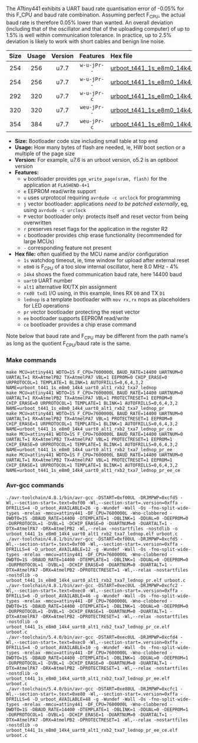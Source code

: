 The ATtiny441 exhibits a UART baud rate quantisation error of -0.05% for this F_CPU and baud rate combination. Assuming perfect F<sub>CPU</sub>, the actual baud rate is therefore 0.05% lower than wanted. An overall deviation (including that of the oscillator and that of the uploading computer) of up to 1.5% is well within communication tolerance. In practice, up to 2.5% deviation is likely to work with short cables and benign line noise.

|Size|Usage|Version|Features|Hex file|
|:-:|:-:|:-:|:-:|:--|
|254|256|u7.7|`w-u-jPr--`|[urboot_t441_1s_e8m0_14k4_uart0_alt1_rxb2_txa7_lednop.hex](https://raw.githubusercontent.com/stefanrueger/urboot.hex/main/mcus/attiny441/watchdog_1_s/internal_oscillator_e-5.00%25/%2B8m000000_hz/%2B%2B14k4_baud/uart0_alt1_rxb2_txa7/lednop/urboot_t441_1s_e8m0_14k4_uart0_alt1_rxb2_txa7_lednop.hex)|
|254|256|u7.7|`w-u-jPr--`|[urboot_t441_1s_e8m0_14k4_uart0_alt1_rxb2_txa7_lednop_pr.hex](https://raw.githubusercontent.com/stefanrueger/urboot.hex/main/mcus/attiny441/watchdog_1_s/internal_oscillator_e-5.00%25/%2B8m000000_hz/%2B%2B14k4_baud/uart0_alt1_rxb2_txa7/lednop/urboot_t441_1s_e8m0_14k4_uart0_alt1_rxb2_txa7_lednop_pr.hex)|
|292|320|u7.7|`w-u-jPr-c`|[urboot_t441_1s_e8m0_14k4_uart0_alt1_rxb2_txa7_lednop_pr_ce.hex](https://raw.githubusercontent.com/stefanrueger/urboot.hex/main/mcus/attiny441/watchdog_1_s/internal_oscillator_e-5.00%25/%2B8m000000_hz/%2B%2B14k4_baud/uart0_alt1_rxb2_txa7/lednop/urboot_t441_1s_e8m0_14k4_uart0_alt1_rxb2_txa7_lednop_pr_ce.hex)|
|320|320|u7.7|`weu-jPr--`|[urboot_t441_1s_e8m0_14k4_uart0_alt1_rxb2_txa7_lednop_pr_ee.hex](https://raw.githubusercontent.com/stefanrueger/urboot.hex/main/mcus/attiny441/watchdog_1_s/internal_oscillator_e-5.00%25/%2B8m000000_hz/%2B%2B14k4_baud/uart0_alt1_rxb2_txa7/lednop/urboot_t441_1s_e8m0_14k4_uart0_alt1_rxb2_txa7_lednop_pr_ee.hex)|
|354|384|u7.7|`weu-jPr-c`|[urboot_t441_1s_e8m0_14k4_uart0_alt1_rxb2_txa7_lednop_pr_ee_ce.hex](https://raw.githubusercontent.com/stefanrueger/urboot.hex/main/mcus/attiny441/watchdog_1_s/internal_oscillator_e-5.00%25/%2B8m000000_hz/%2B%2B14k4_baud/uart0_alt1_rxb2_txa7/lednop/urboot_t441_1s_e8m0_14k4_uart0_alt1_rxb2_txa7_lednop_pr_ee_ce.hex)|

- **Size:** Bootloader code size including small table at top end
- **Usage:** How many bytes of flash are needed, ie, HW boot section or a multiple of the page size
- **Version:** For example, u7.6 is an urboot version, o5.2 is an optiboot version
- **Features:**
  + `w` bootloader provides `pgm_write_page(sram, flash)` for the application at `FLASHEND-4+1`
  + `e` EEPROM read/write support
  + `u` uses urprotocol requiring `avrdude -c urclock` for programming
  + `j` vector bootloader: applications *need to be patched externally*, eg, using `avrdude -c urclock`
  + `P` vector bootloader only: protects itself and reset vector from being overwritten
  + `r` preserves reset flags for the application in the register R2
  + `c` bootloader provides chip erase functionality (recommended for large MCUs)
  + `-` corresponding feature not present
- **Hex file:** often qualified by the MCU name and/or configuration
  + `1s` watchdog timeout, ie, time window for upload after external reset
  + `e8m0` is F<sub>CPU</sub> of a too slow internal oscillator, here 8.0 MHz - 4%
  + `14k4` shows the fixed communication baud rate, here 14400 baud
  + `uart0` UART number
  + `alt1` alternative RX/TX pin assignment
  + `rxd0 txd1` I/O using, in this example, lines RX `D0` and TX `D1`
  + `lednop` is a template bootloader with `mov rx,rx` nops as placeholders for LED operations
  + `pr` vector bootloader protecting the reset vector
  + `ee` bootloader supports EEPROM read/write
  + `ce` bootloader provides a chip erase command


Note below that baud rate and F<sub>CPU</sub> may be different from the path name's as long as the quotient F<sub>CPU</sub>/baud rate is the same.

### Make commands
```
make MCU=attiny441 WDTO=1S F_CPU=7600000L BAUD_RATE=14400 UARTNUM=0 UARTALT=1 RX=AtmelPB2 TX=AtmelPA7 VBL=1 EEPROM=0 CHIP_ERASE=0 URPROTOCOL=1 TEMPLATE=1 BLINK=1 AUTOFRILLS=0,6,4,3,2 NAME=urboot_t441_1s_e8m0_14k4_uart0_alt1_rxb2_txa7_lednop
make MCU=attiny441 WDTO=1S F_CPU=7600000L BAUD_RATE=14400 UARTNUM=0 UARTALT=1 RX=AtmelPB2 TX=AtmelPA7 VBL=1 PROTECTRESET=1 EEPROM=0 CHIP_ERASE=0 URPROTOCOL=1 TEMPLATE=1 BLINK=1 AUTOFRILLS=0,6,4,3,2 NAME=urboot_t441_1s_e8m0_14k4_uart0_alt1_rxb2_txa7_lednop_pr
make MCU=attiny441 WDTO=1S F_CPU=7600000L BAUD_RATE=14400 UARTNUM=0 UARTALT=1 RX=AtmelPB2 TX=AtmelPA7 VBL=1 PROTECTRESET=1 EEPROM=0 CHIP_ERASE=1 URPROTOCOL=1 TEMPLATE=1 BLINK=1 AUTOFRILLS=0,6,4,3,2 NAME=urboot_t441_1s_e8m0_14k4_uart0_alt1_rxb2_txa7_lednop_pr_ce
make MCU=attiny441 WDTO=1S F_CPU=7600000L BAUD_RATE=14400 UARTNUM=0 UARTALT=1 RX=AtmelPB2 TX=AtmelPA7 VBL=1 PROTECTRESET=1 EEPROM=1 CHIP_ERASE=0 URPROTOCOL=1 TEMPLATE=1 BLINK=1 AUTOFRILLS=0,6,4,3,2 NAME=urboot_t441_1s_e8m0_14k4_uart0_alt1_rxb2_txa7_lednop_pr_ee
make MCU=attiny441 WDTO=1S F_CPU=7600000L BAUD_RATE=14400 UARTNUM=0 UARTALT=1 RX=AtmelPB2 TX=AtmelPA7 VBL=1 PROTECTRESET=1 EEPROM=1 CHIP_ERASE=1 URPROTOCOL=1 TEMPLATE=1 BLINK=1 AUTOFRILLS=0,6,4,3,2 NAME=urboot_t441_1s_e8m0_14k4_uart0_alt1_rxb2_txa7_lednop_pr_ee_ce
```

### Avr-gcc commands
```
./avr-toolchain/4.8.1/bin/avr-gcc -DSTART=0xf00UL -DRJMPWP=0xcfd5 -Wl,--section-start=.text=0xf00 -Wl,--section-start=.version=0xffa -DFRILLS=4 -D_urboot_AVAILABLE=26 -g -Wundef -Wall -Os -fno-split-wide-types -mrelax -mmcu=attiny441 -DF_CPU=7600000L -Wno-clobbered -DWDTO=1S -DBAUD_RATE=14400 -DTEMPLATE=1 -DBLINK=1 -DDUAL=0 -DEEPROM=0 -DURPROTOCOL=1 -DVBL=1 -DCHIP_ERASE=0 -DUARTNUM=0 -DUARTALT=1 -DTX=AtmelPA7 -DRX=AtmelPB2 -Wl,--relax -nostartfiles -nostdlib -o urboot_t441_1s_e8m0_14k4_uart0_alt1_rxb2_txa7_lednop.elf urboot.c
./avr-toolchain/4.8.1/bin/avr-gcc -DSTART=0xf00UL -DRJMPWP=0xcfd5 -Wl,--section-start=.text=0xf00 -Wl,--section-start=.version=0xffa -DFRILLS=4 -D_urboot_AVAILABLE=12 -g -Wundef -Wall -Os -fno-split-wide-types -mrelax -mmcu=attiny441 -DF_CPU=7600000L -Wno-clobbered -DWDTO=1S -DBAUD_RATE=14400 -DTEMPLATE=1 -DBLINK=1 -DDUAL=0 -DEEPROM=0 -DURPROTOCOL=1 -DVBL=1 -DCHIP_ERASE=0 -DUARTNUM=0 -DUARTALT=1 -DTX=AtmelPA7 -DRX=AtmelPB2 -DPROTECTRESET=1 -Wl,--relax -nostartfiles -nostdlib -o urboot_t441_1s_e8m0_14k4_uart0_alt1_rxb2_txa7_lednop_pr.elf urboot.c
./avr-toolchain/4.8.1/bin/avr-gcc -DSTART=0xec0UL -DRJMPWP=0xcfc2 -Wl,--section-start=.text=0xec0 -Wl,--section-start=.version=0xffa -DFRILLS=6 -D_urboot_AVAILABLE=46 -g -Wundef -Wall -Os -fno-split-wide-types -mrelax -mmcu=attiny441 -DF_CPU=7600000L -Wno-clobbered -DWDTO=1S -DBAUD_RATE=14400 -DTEMPLATE=1 -DBLINK=1 -DDUAL=0 -DEEPROM=0 -DURPROTOCOL=1 -DVBL=1 -DCHIP_ERASE=1 -DUARTNUM=0 -DUARTALT=1 -DTX=AtmelPA7 -DRX=AtmelPB2 -DPROTECTRESET=1 -Wl,--relax -nostartfiles -nostdlib -o urboot_t441_1s_e8m0_14k4_uart0_alt1_rxb2_txa7_lednop_pr_ce.elf urboot.c
./avr-toolchain/5.4.0/bin/avr-gcc -DSTART=0xec0UL -DRJMPWP=0xcfd4 -Wl,--section-start=.text=0xec0 -Wl,--section-start=.version=0xffa -DFRILLS=4 -D_urboot_AVAILABLE=10 -g -Wundef -Wall -Os -fno-split-wide-types -mrelax -mmcu=attiny441 -DF_CPU=7600000L -Wno-clobbered -DWDTO=1S -DBAUD_RATE=14400 -DTEMPLATE=1 -DBLINK=1 -DDUAL=0 -DEEPROM=1 -DURPROTOCOL=1 -DVBL=1 -DCHIP_ERASE=0 -DUARTNUM=0 -DUARTALT=1 -DTX=AtmelPA7 -DRX=AtmelPB2 -DPROTECTRESET=1 -Wl,--relax -nostartfiles -nostdlib -o urboot_t441_1s_e8m0_14k4_uart0_alt1_rxb2_txa7_lednop_pr_ee.elf urboot.c
./avr-toolchain/5.4.0/bin/avr-gcc -DSTART=0xe80UL -DRJMPWP=0xcfc1 -Wl,--section-start=.text=0xe80 -Wl,--section-start=.version=0xffa -DFRILLS=6 -D_urboot_AVAILABLE=48 -g -Wundef -Wall -Os -fno-split-wide-types -mrelax -mmcu=attiny441 -DF_CPU=7600000L -Wno-clobbered -DWDTO=1S -DBAUD_RATE=14400 -DTEMPLATE=1 -DBLINK=1 -DDUAL=0 -DEEPROM=1 -DURPROTOCOL=1 -DVBL=1 -DCHIP_ERASE=1 -DUARTNUM=0 -DUARTALT=1 -DTX=AtmelPA7 -DRX=AtmelPB2 -DPROTECTRESET=1 -Wl,--relax -nostartfiles -nostdlib -o urboot_t441_1s_e8m0_14k4_uart0_alt1_rxb2_txa7_lednop_pr_ee_ce.elf urboot.c
```


